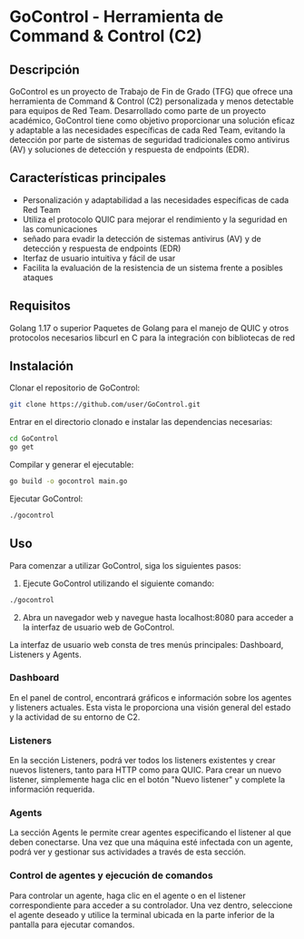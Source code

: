 # GoControl - Herramienta de Command & Control (C2)

## Descripción

GoControl es un proyecto de Trabajo de Fin de Grado (TFG) que ofrece una herramienta de Command & Control (C2) personalizada y menos detectable para equipos de Red Team. Desarrollado como parte de un proyecto académico, GoControl tiene como objetivo proporcionar una solución eficaz y adaptable a las necesidades específicas de cada Red Team, evitando la detección por parte de sistemas de seguridad tradicionales como antivirus (AV) y soluciones de detección y respuesta de endpoints (EDR).

## Características principales

- Personalización y adaptabilidad a las necesidades específicas de cada Red Team
- Utiliza el protocolo QUIC para mejorar el rendimiento y la seguridad en las comunicaciones
- señado para evadir la detección de sistemas antivirus (AV) y de detección y respuesta de endpoints (EDR)
- Iterfaz de usuario intuitiva y fácil de usar
- Facilita la evaluación de la resistencia de un sistema frente a posibles ataques

## Requisitos

Golang 1.17 o superior
Paquetes de Golang para el manejo de QUIC y otros protocolos necesarios
libcurl en C para la integración con bibliotecas de red

## Instalación

Clonar el repositorio de GoControl:

```bash
git clone https://github.com/user/GoControl.git
```
Entrar en el directorio clonado e instalar las dependencias necesarias:

```bash
cd GoControl
go get
```
Compilar y generar el ejecutable:

```bash
go build -o gocontrol main.go
```
Ejecutar GoControl:

```bash
./gocontrol
```

## Uso

Para comenzar a utilizar GoControl, siga los siguientes pasos:

1. Ejecute GoControl utilizando el siguiente comando:

```bash
./gocontrol
```
2. Abra un navegador web y navegue hasta localhost:8080 para acceder a la interfaz de usuario web de GoControl.

La interfaz de usuario web consta de tres menús principales: Dashboard, Listeners y Agents.

### Dashboard

En el panel de control, encontrará gráficos e información sobre los agentes y listeners actuales. Esta vista le proporciona una visión general del estado y la actividad de su entorno de C2.

### Listeners

En la sección Listeners, podrá ver todos los listeners existentes y crear nuevos listeners, tanto para HTTP como para QUIC. Para crear un nuevo listener, simplemente haga clic en el botón "Nuevo listener" y complete la información requerida.

### Agents

La sección Agents le permite crear agentes especificando el listener al que deben conectarse. Una vez que una máquina esté infectada con un agente, podrá ver y gestionar sus actividades a través de esta sección.

### Control de agentes y ejecución de comandos

Para controlar un agente, haga clic en el agente o en el listener correspondiente para acceder a su controlador. Una vez dentro, seleccione el agente deseado y utilice la terminal ubicada en la parte inferior de la pantalla para ejecutar comandos.
